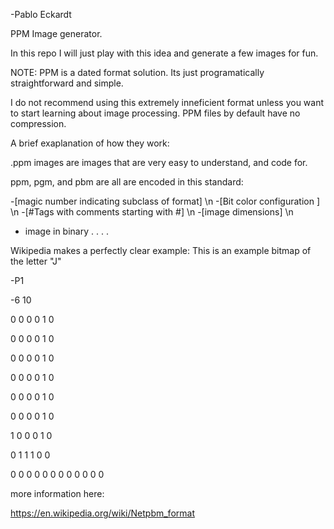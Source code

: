 -Pablo Eckardt

PPM Image generator.

In this repo I will just play with this idea and generate
a few images for fun.

NOTE: PPM is a dated format solution. Its just programatically straightforward and simple.

I do not recommend using this extremely inneficient format unless you want to start learning about image
processing. PPM files by default have no compression.

A brief exaplanation of how they work:

.ppm images are images that are very easy to understand, and code for.

ppm, pgm, and pbm are all are encoded in this standard:


-[magic number indicating subclass of format] \n
-[Bit color configuration ] \n
-[#Tags with comments starting with #] \n
-[image dimensions] \n

- image in binary . . . .



Wikipedia makes a perfectly clear example:
This is an example bitmap of the letter "J"

-P1

-6 10

0 0 0 0 1 0

0 0 0 0 1 0

0 0 0 0 1 0

0 0 0 0 1 0

0 0 0 0 1 0

0 0 0 0 1 0

1 0 0 0 1 0

0 1 1 1 0 0

0 0 0 0 0 0
0 0 0 0 0 0


more information here:

https://en.wikipedia.org/wiki/Netpbm_format
